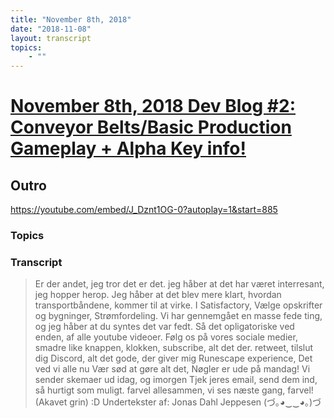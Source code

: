 ```yaml
---
title: "November 8th, 2018"
date: "2018-11-08"
layout: transcript
topics: 
    - ""
---
```

# [November 8th, 2018 Dev Blog #2: Conveyor Belts/Basic Production Gameplay + Alpha Key info!](../2018-11-08.md)
## Outro
https://youtube.com/embed/J_Dznt1OG-0?autoplay=1&start=885
### Topics


### Transcript

> Er der andet, jeg tror det er det.
> jeg håber at det har været interresant, jeg hopper herop.
> Jeg håber at det blev mere klart, hvordan transportbåndene, kommer til at virke.
> I Satisfactory,
> Vælge opskrifter og bygninger,
> Strømfordeling.
> Vi har gennemgået en masse fede ting, og jeg håber at du syntes det var fedt.
> Så det opligatoriske ved enden, af alle youtube videoer.
> Følg os på vores sociale medier, smadre like knappen, klokken, subscribe, alt det der.
> retweet, tilslut dig Discord,
> alt det gode, der giver mig Runescape experience,
> Det ved vi alle nu
> Vær sød at gøre alt det,
> Nøgler er ude på mandag!
> Vi sender skemaer ud idag, og imorgen
> Tjek jeres email, send dem ind, så hurtigt som muligt.
> farvel allesammen, vi ses næste gang, farvel!
> (Akavet grin) :D
> Undertekster af: Jonas Dahl Jeppesen
> (づ｡◕‿‿◕｡)づ
